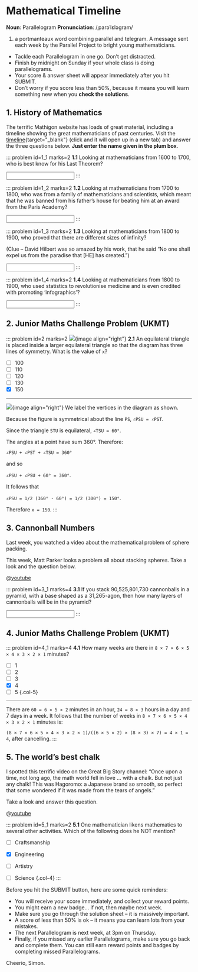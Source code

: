# Mathematical Timeline

<div class="dictionary">

__Noun__: Parallelogram
__Pronunciation__: /ˌparəˈlɛləɡram/

1. a portmanteaux word combining parallel and telegram. A message sent each
week by the Parallel Project to bright young mathematicians.

</div>

*	Tackle each Parallelogram in one go. Don’t get distracted.
*	Finish by midnight on Sunday if your whole class is doing parallelograms.
*	Your score & answer sheet will appear immediately after you hit SUBMIT.
*	Don’t worry if you score less than 50%, because it means you will learn something new when you __check the solutions__.


## 1. History of Mathematics

The terrific Mathigon website has loads of great material, including a timeline showing the great mathematicians of past centuries. Visit the [timeline](https://mathigon.org/timeline){target="_blank"} (click and it will open up in a new tab) and answer the three questions below. __Just enter the name given in the plum box__.

::: problem id=1_1 marks=2
__1.1__ Looking at mathematicians from 1600 to 1700, who is best know for his Last Theorem?

<input type="text" solution="FERMAT"/>
:::

::: problem id=1_2 marks=2
__1.2__ Looking at mathematicians from 1700 to 1800, who was from a family of mathematicians and scientists, which meant that he was banned from his father’s house for beating him at an award from the Paris Academy?

<input type="text" solution="BERNOULLI"/>
:::

::: problem id=1_3 marks=2
__1.3__ Looking at mathematicians from 1800 to 1900, who proved that there are different sizes of infinity?  

(Clue – David Hilbert was so amazed by his work, that he said “No one shall expel us from the paradise that [HE] has created.”)

<input type="text" solution="CANTOR"/>
:::

::: problem id=1_4 marks=2
__1.4__ Looking at mathematicians from 1800 to 1900, who used statistics to revolutionise medicine and is even credited with promoting ‘infographics’?

<input type="text" solution="NIGHTINGALE"/>
:::


## 2. Junior Maths Challenge Problem (UKMT)
<!--- 2014 (3) --->

::: problem id=2 marks=2
![](/resources/9-29-mathematical-timeline/3-triangle.png){image align="right"}
__2.1__ An equilateral triangle is placed inside a larger equilateral triangle so that the diagram has three lines of symmetry. What is the value of `x`?

* [ ] 100
* [ ] 110
* [ ] 120
* [ ] 130
* [x] 150

---

![](/resources/9-29-mathematical-timeline/3-triangle-answer.png){image align="right"}
We label the vertices in the diagram as shown.  

Because the figure is symmetrical about the line `PS`, `∠PSU = ∠PST`.  

Since the triangle `STU` is equilateral, `∠TSU = 60°`.

The angles at a point have sum 360°. Therefore:  

`∠PSU + ∠PST + ∠TSU = 360°`  

and so  

`∠PSU + ∠PSU + 60° = 360°`.  

It follows that  

`∠PSU = 1/2 (360° - 60°) = 1/2 (300°) = 150°`.  

Therefore `x = 150`.
:::


## 3. Cannonball Numbers

Last week, you watched a video about the mathematical problem of sphere packing.  

This week, Matt Parker looks a problem all about stacking spheres. Take a look and the question below.

@[youtube](q6L06pyt9CA?rel=0)

::: problem id=3_1 marks=4
__3.1__  If you stack 90,525,801,730 cannonballs in a pyramid, with a base shaped as a 31,265-agon, then how many layers of cannonballs will be in the pyramid?

<input solution="259"/>
:::


## 4. Junior Maths Challenge Problem (UKMT)
<!--- 2014 (17) --->

::: problem id=4_1 marks=4
__4.1__ How many weeks are there in `8 × 7 × 6 × 5 × 4 × 3 × 2 × 1` minutes?

* [ ] 1
* [ ] 2
* [ ] 3
* [x] 4
* [ ] 5
{.col-5}

---

There are `60 = 6 × 5 × 2` minutes in an hour, `24 = 8 × 3` hours in a day and 7 days in a week. It follows that the number of weeks in `8 × 7 × 6 × 5 × 4 × 3 × 2 × 1` minutes is:


`(8 × 7 × 6 × 5 × 4 × 3 × 2 × 1)/((6 × 5 × 2) × (8 × 3) × 7) = 4 × 1 = 4`, after cancelling.
:::


## 5. The world’s best chalk

I spotted this terrific video on the Great Big Story channel: “Once upon a time, not long ago, the math world fell in love ... with a chalk. But not just any chalk! This was Hagoromo: a Japanese brand so smooth, so perfect that some wondered if it was made from the tears of angels.”  

Take a look and answer this question.

@[youtube](PhNUjg9X4g8?rel=0)

::: problem id=5_1 marks=2
__5.1__ One mathematician likens mathematics to several other activities. Which of the following does he NOT mention?

* [ ] Craftsmanship
* [x] Engineering
* [ ] Artistry
* [ ] Science
{.col-4}
:::


Before you hit the SUBMIT button, here are some quick reminders:

*	You will receive your score immediately, and collect your reward points.
*	You might earn a new badge... if not, then maybe next week.
*	Make sure you go through the solution sheet – it is massively important.
*	A score of less than 50% is ok – it means you can learn lots from your mistakes.
*	The next Parallelogram is next week, at 3pm on Thursday.
*	Finally, if you missed any earlier Parallelograms, make sure you go back and complete them. You can still earn reward points and badges by completing missed Parallelograms.

Cheerio,
Simon.
